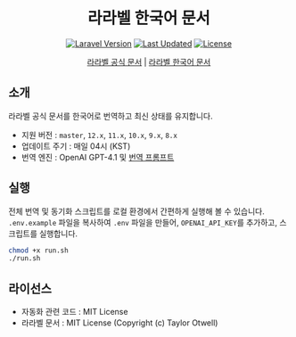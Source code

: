 <div align="center">

# 라라벨 한국어 문서

[![Laravel Version](https://img.shields.io/packagist/v/laravel/framework)](https://packagist.org/packages/laravel/framework)
[![Last Updated](https://img.shields.io/github/last-commit/kimchanhyung98/laravel-docs/main?label=Last%20Updated)](https://github.com/kimchanhyung98/laravel-docs/commits/main)
[![License](https://img.shields.io/github/license/kimchanhyung98/laravel-docs)](https://github.com/kimchanhyung98/laravel-docs/blob/main/LICENSE)

[라라벨 공식 문서](https://laravel.com) | [라라벨 한국어 문서](https://laravel.chanhyung.kim)

</div>

## 소개

라라벨 공식 문서를 한국어로 번역하고 최신 상태를 유지합니다.

- 지원 버전 : `master`, `12.x`, `11.x`, `10.x`, `9.x`, `8.x`
- 업데이트 주기 : 매일 04시 (KST)
- 번역 엔진 : OpenAI GPT-4.1 및 [번역 프롬프트](translation_prompt.txt)

## 실행

전체 번역 및 동기화 스크립트를 로컬 환경에서 간편하게 실행해 볼 수 있습니다.  
`.env.example` 파일을 복사하여 `.env` 파일을 만들어, `OPENAI_API_KEY`를 추가하고, 스크립트를 실행합니다.

   ```bash
   chmod +x run.sh
   ./run.sh
   ```

## 라이선스

- 자동화 관련 코드 : MIT License
- 라라벨 문서 : MIT License (Copyright (c) Taylor Otwell)

